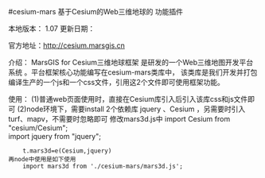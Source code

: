 #cesium-mars  基于Cesium的Web三维地球的 功能插件

本地版本： 1.07
更新日期：

官方地址：http://cesium.marsgis.cn

介绍：
	MarsGIS for Cesium三维地球框架 是研发的一个Web三维地图开发平台系统 。平台框架核心功能编写在cesium-mars类库中，
	该类库是我们开发并打包编译生产的一个js和一个css文件，引用这2个文件即可使用框架功能。


使用：
(1)普通web页面使用时，直接在Cesium库引入后引入该库css和js文件即可
(2)node环境下，需要install 2个依赖库 jquery 、Cesium ，另需要时引入 turf、mapv，不需要时忽略即可
	修改mars3d.js中
		import Cesium from "cesium/Cesium";  
		import jquery from "jquery";   
		
		t.mars3d=e(Cesium,jquery)  
	再node中使用是如下使用
		import mars3d from './cesium-mars/mars3d.js';

